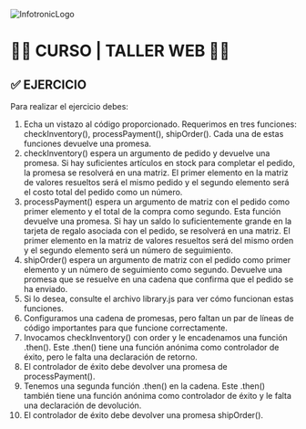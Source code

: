 ![InfotronicLogo](https://i.ibb.co/fN3TZ9y/Logo-Infotronic.png)
# **🧑‍💻 CURSO | TALLER WEB 👩‍💻**

## **✅ EJERCICIO**

Para realizar el ejercicio debes:

1. Echa un vistazo al código proporcionado. Requerimos en tres funciones: checkInventory(), processPayment(), shipOrder(). Cada una de estas funciones devuelve una promesa.
2. checkInventory() espera un argumento de pedido y devuelve una promesa. Si hay suficientes artículos en stock para completar el pedido, la promesa se resolverá en una matriz. El primer elemento en la matriz de valores resueltos será el mismo pedido y el segundo elemento será el costo total del pedido como un número.
3. processPayment() espera un argumento de matriz con el pedido como primer elemento y el total de la compra como segundo. Esta función devuelve una promesa. Si hay un saldo lo suficientemente grande en la tarjeta de regalo asociada con el pedido, se resolverá en una matriz. El primer elemento en la matriz de valores resueltos será del mismo orden y el segundo elemento será un número de seguimiento.
4. shipOrder() espera un argumento de matriz con el pedido como primer elemento y un número de seguimiento como segundo. Devuelve una promesa que se resuelve en una cadena que confirma que el pedido se ha enviado.
5. Si lo desea, consulte el archivo library.js para ver cómo funcionan estas funciones.
6. Configuramos una cadena de promesas, pero faltan un par de líneas de código importantes para que funcione correctamente.
7. Invocamos checkInventory() con order y le encadenamos una función .then(). Este .then() tiene una función anónima como controlador de éxito, pero le falta una declaración de retorno.
8. El controlador de éxito debe devolver una promesa de processPayment().
9. Tenemos una segunda función .then() en la cadena. Este .then() también tiene una función anónima como controlador de éxito y le falta una declaración de devolución.
10. El controlador de éxito debe devolver una promesa shipOrder().